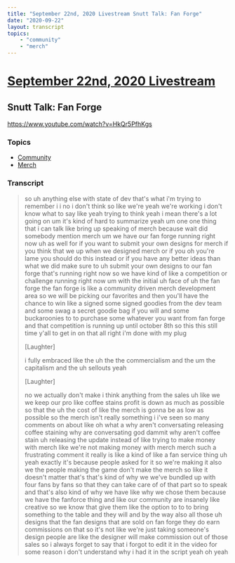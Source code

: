 ```yaml
---
title: "September 22nd, 2020 Livestream Snutt Talk: Fan Forge"
date: "2020-09-22"
layout: transcript
topics:
    - "community"
    - "merch"
---
```

# [September 22nd, 2020 Livestream](../2020-09-22.md)
## Snutt Talk: Fan Forge
https://www.youtube.com/watch?v=HkQr5PfhKgs

### Topics
* [Community](../topics/community.md)
* [Merch](../topics/merch.md)

### Transcript

> so uh anything else with state of dev that's what i'm trying to remember i i no i don't think so like we're yeah we're working i don't know what to say like yeah trying to think yeah i mean there's a lot going on um it's kind of hard to summarize yeah um one one thing that i can talk like bring up speaking of merch because wait did somebody mention merch um we have our fan forge running right now uh as well for if you want to submit your own designs for merch if you think that we up when we designed merch or if you oh you're lame you should do this instead or if you have any better ideas than what we did make sure to uh submit your own designs to our fan forge that's running right now so we have kind of like a competition or challenge running right now um with the initial uh face of uh the fan forge the fan forge is like a community driven merch development area so we will be picking our favorites and then you'll have the chance to win like a signed some signed goodies from the dev team and some swag a secret goodie bag if you will and some buckaroonies to to purchase some whatever you want from fan forge and that competition is running up until october 8th so this this still time y'all to get in on that all right i'm done with my plug
>
> [Laughter]
>
> i fully embraced like the uh the the commercialism and the um the capitalism and the uh sellouts yeah
>
> [Laughter]
>
> no we actually don't make i think anything from the sales uh like we we keep our pro like coffee stains profit is down as much as possible so that the uh the cost of like the merch is gonna be as low as possible so the merch isn't really something i i've seen so many comments on about like oh what a why aren't conversating releasing coffee staining why are conversating god dammit why aren't coffee stain uh releasing the update instead of like trying to make money with merch like we're not making money with merch merch such a frustrating comment it really is like a kind of like a fan service thing uh yeah exactly it's because people asked for it so we're making it also we the people making the game don't make the merch so like it doesn't matter that's that's kind of why we we've bundled up with four fans by fans so that they can take care of of that part so to speak and that's also kind of why we have like why we chose them because we have the fanforce thing and like our community are insanely like creative so we know that give them like the option to to to bring something to the table and they will and by the way also all those uh designs that the fan designs that are sold on fan forge they do earn commissions on that so it's not like we're just taking someone's design people are like the designer will make commission out of those sales so i always forget to say that i forgot to edit it in the video for some reason i don't understand why i had it in the script yeah oh yeah
